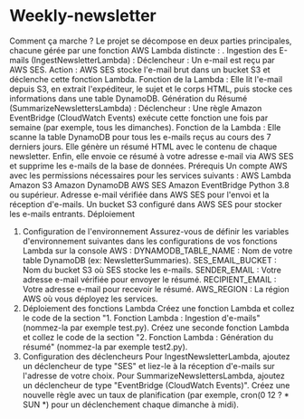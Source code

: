 # Weekly-newsletter
Comment ça marche ?
Le projet se décompose en deux parties principales, chacune gérée par une fonction AWS Lambda distincte : .
Ingestion des E-mails (IngestNewsletterLambda) :
Déclencheur : Un e-mail est reçu par AWS SES.
Action : AWS SES stocke l'e-mail brut dans un bucket S3 et déclenche cette fonction Lambda.
Fonction de la Lambda : Elle lit l'e-mail depuis S3, en extrait l'expéditeur, le sujet et le corps HTML, puis stocke ces informations dans une table DynamoDB.
Génération du Résumé (SummarizeNewslettersLambda) :
Déclencheur : Une règle Amazon EventBridge (CloudWatch Events) exécute cette fonction une fois par semaine (par exemple, tous les dimanches).
Fonction de la Lambda : Elle scanne la table DynamoDB pour tous les e-mails reçus au cours des 7 derniers jours. Elle génère un résumé HTML avec le contenu de chaque newsletter. Enfin, elle envoie ce résumé à votre adresse e-mail via AWS SES et supprime les e-mails de la base de données.
Prérequis
Un compte AWS avec les permissions nécessaires pour les services suivants :
AWS Lambda
Amazon S3
Amazon DynamoDB
AWS SES
Amazon EventBridge
Python 3.8 ou supérieur.
Adresse e-mail vérifiée dans AWS SES pour l'envoi et la réception d'e-mails.
Un bucket S3 configuré dans AWS SES pour stocker les e-mails entrants.
Déploiement
1. Configuration de l'environnement
Assurez-vous de définir les variables d'environnement suivantes dans les configurations de vos fonctions Lambda sur la console AWS :
DYNAMODB_TABLE_NAME : Nom de votre table DynamoDB (ex: NewsletterSummaries).
SES_EMAIL_BUCKET : Nom du bucket S3 où SES stocke les e-mails.
SENDER_EMAIL : Votre adresse e-mail vérifiée pour envoyer le résumé.
RECIPIENT_EMAIL : Votre adresse e-mail pour recevoir le résumé.
AWS_REGION : La région AWS où vous déployez les services.
2. Déploiement des fonctions Lambda
Créez une fonction Lambda et collez le code de la section "1. Fonction Lambda : Ingestion d'e-mails" (nommez-la par exemple test.py).
Créez une seconde fonction Lambda et collez le code de la section "2. Fonction Lambda : Génération du résumé" (nommez-la par exemple test2.py).
3. Configuration des déclencheurs
Pour IngestNewsletterLambda, ajoutez un déclencheur de type "SES" et liez-le à la réception d'e-mails sur l'adresse de votre choix.
Pour SummarizeNewslettersLambda, ajoutez un déclencheur de type "EventBridge (CloudWatch Events)". Créez une nouvelle règle avec un taux de planification (par exemple, cron(0 12 ? * SUN *) pour un déclenchement chaque dimanche à midi).